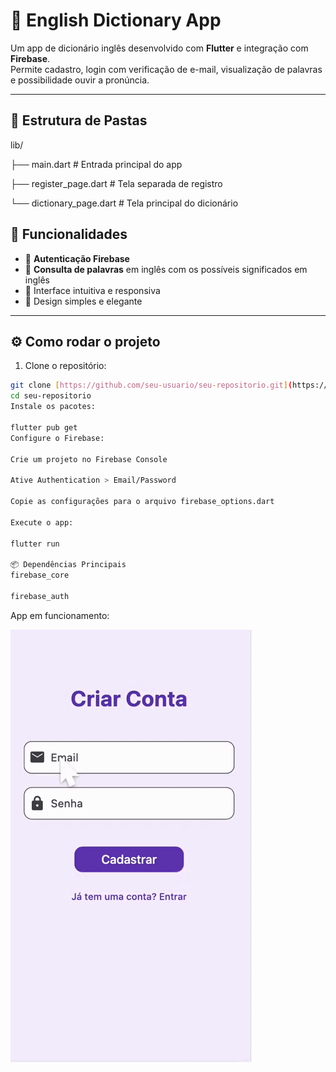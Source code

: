 # 📘 English Dictionary App

Um app de dicionário inglês desenvolvido com **Flutter** e integração com **Firebase**.  
Permite cadastro, login com verificação de e-mail, visualização de palavras e possibilidade ouvir a pronúncia. 

---

## 🧱 Estrutura de Pastas

lib/ 

├── main.dart # Entrada principal do app 

├── register_page.dart # Tela separada de registro

└── dictionary_page.dart # Tela principal do dicionário

## 🚀 Funcionalidades

- 🔐 **Autenticação Firebase**
- 📖 **Consulta de palavras** em inglês com os possíveis significados em inglês 
- 🧠 Interface intuitiva e responsiva
- 🎨 Design simples e elegante
---

## ⚙️ Como rodar o projeto

1. Clone o repositório:

```bash
git clone [https://github.com/seu-usuario/seu-repositorio.git](https://github.com/Aghelena/dictionary)
cd seu-repositorio
Instale os pacotes:

flutter pub get
Configure o Firebase:

Crie um projeto no Firebase Console

Ative Authentication > Email/Password

Copie as configurações para o arquivo firebase_options.dart

Execute o app:

flutter run

📦 Dependências Principais
firebase_core

firebase_auth

```


App em funcionamento:

![Descrição do GIF](dicionario.gif)
